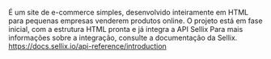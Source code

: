 É um site de e-commerce simples, desenvolvido inteiramente em HTML para pequenas empresas venderem produtos online. O projeto está em fase inicial, com a estrutura HTML pronta e já integra a API Sellix
Para mais informações sobre a integração, consulte a documentação da Sellix. https://docs.sellix.io/api-reference/introduction

